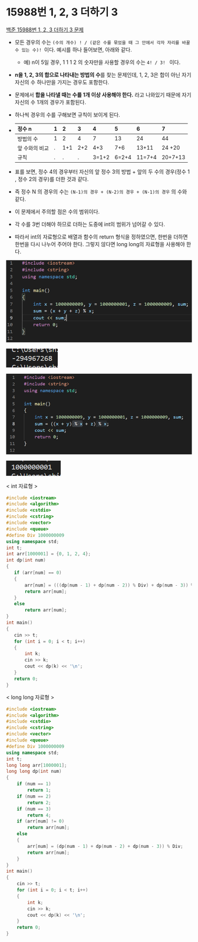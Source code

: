 # 15988번 1, 2, 3 더하기 3

[백준 15988번 1, 2, 3 더하기 3 문제](https://www.acmicpc.net/problem/15988)  

- 모든 경우의 수는 `(수의 개수) ! / (같은 수를 묶었을 때 그 안에서 각자 자리를 바꿀 수 있는 수)! `이다. 예시를 하나 들어보면, 아래와 같다.

  - 예) n이 5일 경우, 1 1 1 2 의 숫자만을 사용할 경우의 수는 `4! / 3! ` 이다.

- **n을 1, 2, 3의 합으로 나타내는 방법의 수**를 찾는 문제인데, 1, 2, 3은 합이 아닌 자기자신의 수 하나만을 가지는 경우도 포함한다.

- 문제에서 **합을 나타낼 때는 수를 1개 이상 사용해야 한다.** 라고 나와있기 때문에 자기 자신의 수 1개의 경우가 포함된다.

- 하나씩 경우의 수를 구해보면 규칙이 보이게 된다.

- | 정수 n         | 1    | 2    | 3    | 4     | 5     | 6      | 7       |
  | -------------- | ---- | :--- | ---- | ----- | ----- | ------ | ------- |
  | 방법의 수      | 1    | 2    | 4    | 7     | 13    | 24     | 44      |
  | 앞 수와의 비교 | .    | 1+1  | 2+2  | 4+3   | 7+6   | 13+11  | 24 +20  |
  | 규칙           | .    | .    | .    | 3=1+2 | 6=2+4 | 11=7+4 | 20+7+13 |

- 표를 보면, 정수 4의 경우부터 자신의 앞 정수 3의 방법 + 앞의 두 수의 경우(정수 1 , 정수 2의 경우)를 더한 것과 같다. 

- 즉 정수 N 의 경우의 수는 `(N-1)의 경우 + (N-2)의 경우 + (N-1)의 경우` 의 수와 같다.

- 이 문제에서 주의할 점은 수의 범위이다.

- 각 수를 3번 더해야 하므로 더하는 도중에 int의 범위가 넘어갈 수 있다.

- 따라서 int의 자료형으로 배열과 함수의 return 형식을 정하였으면, 한번을 더하면 한번을 다시 나누어 주어야 한다. 그렇지 않다면 long long의 자료형을 사용해야 한다.

![image-20210313095729604](images/image-20210313095729604.png)

![image-20210313095743272](images/image-20210313095743272.png)



![image-20210313095804624](images/image-20210313095804624.png)

![image-20210313095815249](images/image-20210313095815249.png)

< int 자료형 >

 ```c++
#include <iostream>
#include <algorithm>
#include <cstdio>
#include <cstring>
#include <vector>
#include <queue>
#define Div 1000000009
using namespace std;
int t;
int arr[1000001] = {0, 1, 2, 4};
int dp(int num)
{
    if (arr[num] == 0)
    {
        arr[num] = (((dp(num - 1) + dp(num - 2)) % Div) + dp(num - 3)) % Div;
        return arr[num];
    }
    else
        return arr[num];
}
int main()
{
    cin >> t;
    for (int i = 0; i < t; i++)
    {
        int k;
        cin >> k;
        cout << dp(k) << '\n';
    }
    return 0;
}

 ```

 < long long 자료형 >

```c++
#include <iostream>
#include <algorithm>
#include <cstdio>
#include <cstring>
#include <vector>
#include <queue>
#define Div 1000000009
using namespace std; 
int t;
long long arr[1000001];
long long dp(int num)
{
    if (num == 1)
        return 1;
    if (num == 2)
        return 2;
    if (num == 3)
        return 4;
    if (arr[num] != 0)
        return arr[num];
    else
    {
        arr[num] = (dp(num - 1) + dp(num - 2) + dp(num - 3)) % Div;
        return arr[num];
    }
}
int main()
{
    cin >> t;
    for (int i = 0; i < t; i++)
    {
        int k;
        cin >> k;
        cout << dp(k) << '\n';
    }
    return 0;
}

```

